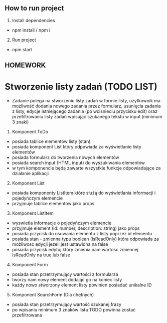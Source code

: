 ## How to run project

1. Install dependencies
 - npm install / npm i

2. Run project
 - npm start

## HOMEWORK

# Stworzenie listy zadań (TODO LIST)
- Zadanie polega na stworzeniu listy zadań w formie listy, użytkownik ma możliwość dodania nowego zadania przez formularz, usunięcia zadania z listy, edycje istniejącego zadania (po wcisnieciu przycisku edit) oraz przefiltrowaniu listy zadań wpisująć szukanego tekstu w input (minimum 3 znaki)

1. Komponent ToDo
- posiada tablice elementów listy (stan)
- posiada komponent List który odpowiada za wyświetlanie listy elementów
- posiada formularz do tworzenia nowych elementów
- posiada search input (HTML input) do wyszukiwania elementów
- w tym komponencie będą zawarte wszystkie funkcje odpowiadające za działanie aplikacji

2. Komponent List
- posiada komponenty ListItem które służą do wyświetlania informacji i pojedyńczym elemencie
- przyjmuje tablice elementów jako props

3. Komponent ListItem
- wyswietla informacje o pojedyńczym elemencie
- przyjmuje element (id: number, description: string) jako props
- posiada przycisk do usuwania elementu z listy poprzez id elementu
- posiada stan - zmienna typu boolean (isReadOnly) która odpowiada za możliwosc edycji jezeli jest ustawiona na false
- posiada przycisk edytuj który zmienia nam wartosc zmiennej isReadOnly na true lub false

4. Komponent Form
- posiada stan przetrzymujący wartości z formularza
- tworzy nam nowy element dodając go na koniec listy
- każdy nowo stworzony element listy powinien posiadać unikalne ID

5. Komponent SearchForm (Dla chętnych)
- posiada stan przetrzymujący wartość szukanej frazy
- po wpisaniu minimum 3 znaków lista TODO powinna zostać przefiltrowana

